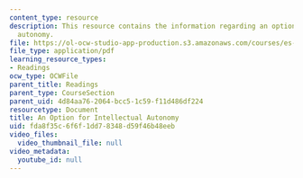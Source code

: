 ```yaml
---
content_type: resource
description: This resource contains the information regarding an option for intellectual
  autonomy.
file: https://ol-ocw-studio-app-production.s3.amazonaws.com/courses/es-291-learning-seminar-experiments-in-education-spring-2003/fda8f35c6f6f1dd78348d59f46b48eeb_MITES_291S03_appenEandF.pdf
file_type: application/pdf
learning_resource_types:
- Readings
ocw_type: OCWFile
parent_title: Readings
parent_type: CourseSection
parent_uid: 4d84aa76-2064-bcc5-1c59-f11d486df224
resourcetype: Document
title: An Option for Intellectual Autonomy
uid: fda8f35c-6f6f-1dd7-8348-d59f46b48eeb
video_files:
  video_thumbnail_file: null
video_metadata:
  youtube_id: null
---
```

